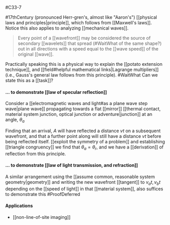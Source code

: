 #C33-7

#17thCentury (pronounced Herr-gren's, almost like "Aaron's") [[physical laws and principles|principle]], which follows from [[Maxwell's laws]]. Notice this also applies to analyzing [[mechanical waves]].

> Every point of a [[wavefront]] may be considered the source of secondary [[wavelets]] that spread (#WaitWhat of the same shape?) out in all directions with a speed equal to the [[wave speed]] of the original [[wave]].

Practically speaking this is a physical way to explain the [[potato extension technique]], and [[field#helpful mathematical links|Lagrange multipliers]] (i.e., Gauss's general law follows from this principle). #WaitWhat Can we state this as a [[task]]?

#### ... to demonstrate [[law of specular reflection]]
Consider a [[electromagnetic waves and light#as a plane wave step wave|plane wave]] propagating towards a flat [[mirror]] [[thermal contact, material system junction, optical junction or adventure|junction]] at an angle, $\theta_a$

Finding that an arrival, $A$ will have reflected a distance $vt$ on a subsequent wavefront, and that a further point along will still have a distance $vt$ before being reflected itself. [[exploit the symmetry of a problem]] and establishing [[triangle congruency]] we find that $\theta_a=\theta_r$, and we have a [[derivation]] of reflection from this principle.

#### ... to demonstrate [[law of light transmission, and refraction]]
A similar arrangement using the [[assume common, reasonable system geometry|geometry]] and writing the new wavefront [[tangent]] to $v_at, v_bt$ depending on the [[speed of light]] in that [[material system]], also suffices to demonstrate this #ProofDeferred


#### Applications
- [[non-line-of-site imaging]]